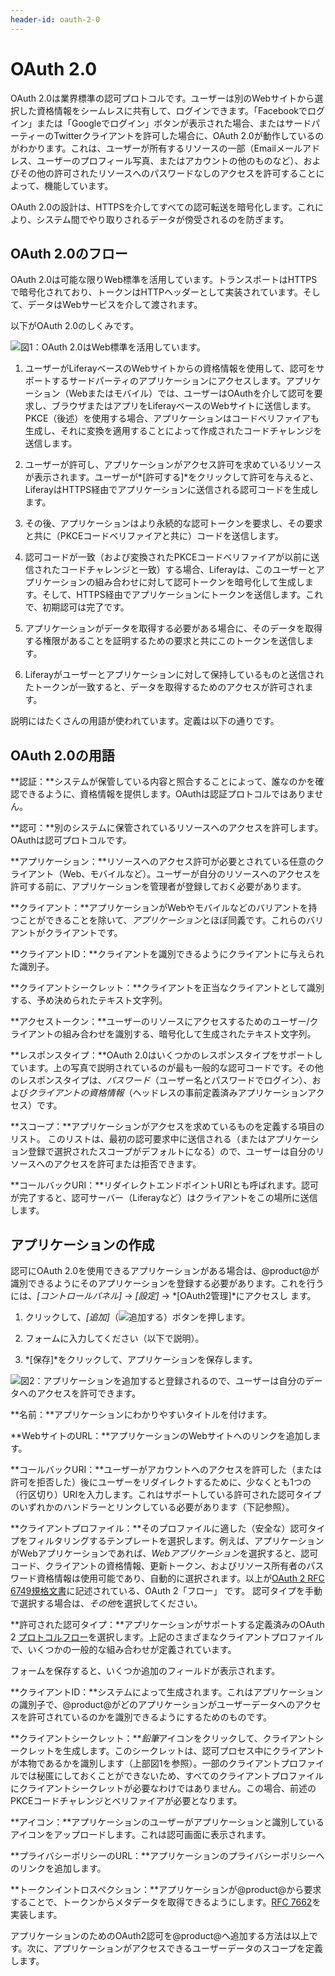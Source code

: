 ```yaml
---
header-id: oauth-2-0
---
```


# OAuth 2.0

OAuth 2.0は業界標準の認可プロトコルです。ユーザーは別のWebサイトから選択した資格情報をシームレスに共有して、ログインできます。「Facebookでログイン」または「Googleでログイン」ボタンが表示された場合、またはサードパーティーのTwitterクライアントを許可した場合に、OAuth 2.0が動作しているのがわかります。これは、ユーザーが所有するリソースの一部（Emailメールアドレス、ユーザーのプロフィール写真、またはアカウントの他のものなど）、およびその他の許可されたリソースへのパスワードなしのアクセスを許可することによって、機能しています。

OAuth 2.0の設計は、HTTPSを介してすべての認可転送を暗号化します。これにより、システム間でやり取りされるデータが傍受されるのを防ぎます。

## OAuth 2.0のフロー

OAuth 2.0は可能な限りWeb標準を活用しています。トランスポートはHTTPSで暗号化されており、トークンはHTTPヘッダーとして実装されています。そして、データはWebサービスを介して渡されます。

以下がOAuth 2.0のしくみです。

![図1：OAuth 2.0はWeb標準を活用しています。](../../../images/oauth-flow.png)

1. ユーザーがLiferayベースのWebサイトからの資格情報を使用して、認可をサポートするサードパーティのアプリケーションにアクセスします。アプリケーション（Webまたはモバイル）では、ユーザーはOAuthを介して認可を要求し、ブラウザまたはアプリをLiferayベースのWebサイトに送信します。PKCE（後述）を使用する場合、アプリケーションはコードベリファイアも生成し、それに変換を適用することによって作成されたコードチャレンジを送信します。

2. ユーザーが許可し、アプリケーションがアクセス許可を求めているリソースが表示されます。ユーザーが*[許可する]*をクリックして許可を与えると、LiferayはHTTPS経由でアプリケーションに送信される認可コードを生成します。

3. その後、アプリケーションはより永続的な認可トークンを要求し、その要求と共に（PKCEコードベリファイアと共に）コードを送信します。

4. 認可コードが一致（および変換されたPKCEコードベリファイアが以前に送信されたコードチャレンジと一致）する場合、Liferayは、このユーザーとアプリケーションの組み合わせに対して認可トークンを暗号化して生成します。そして、HTTPS経由でアプリケーションにトークンを送信します。これで、初期認可は完了です。

5. アプリケーションがデータを取得する必要がある場合に、そのデータを取得する権限があることを証明するための要求と共にこのトークンを送信します。

6. Liferayがユーザーとアプリケーションに対して保持しているものと送信されたトークンが一致すると、データを取得するためのアクセスが許可されます。

説明にはたくさんの用語が使われています。定義は以下の通りです。

## OAuth 2.0の用語

**認証：**システムが保管している内容と照合することによって、誰なのかを確認できるように、資格情報を提供します。OAuthは認証プロトコルではありません。

**認可：**別のシステムに保管されているリソースへのアクセスを許可します。OAuthは認可プロトコルです。

**アプリケーション：**リソースへのアクセス許可が必要とされている任意のクライアント（Web、モバイルなど）。ユーザーが自分のリソースへのアクセスを許可する前に、アプリケーションを管理者が登録しておく必要があります。

**クライアント：**アプリケーションがWebやモバイルなどのバリアントを持つことができることを除いて、*アプリケーション*とほぼ同義です。これらのバリアントがクライアントです。

**クライアントID：**クライアントを識別できるようにクライアントに与えられた識別子。

**クライアントシークレット：**クライアントを正当なクライアントとして識別する、予め決められたテキスト文字列。

**アクセストークン：**ユーザーのリソースにアクセスするためのユーザー/クライアントの組み合わせを識別する、暗号化して生成されたテキスト文字列。

**レスポンスタイプ：**OAuth 2.0はいくつかのレスポンスタイプをサポートしています。上の写真で説明されているのが最も一般的な認可コードです。その他のレスポンスタイプは、*パスワード*（ユーザー名とパスワードでログイン）、および*クライアントの資格情報*（ヘッドレスの事前定義済みアプリケーションアクセス）です。

**スコープ：**アプリケーションがアクセスを求めているものを定義する項目のリスト。
このリストは、最初の認可要求中に送信される（またはアプリケーション登録で選択されたスコープがデフォルトになる）ので、ユーザーは自分のリソースへのアクセスを許可または拒否できます。

**コールバックURI：**リダイレクトエンドポイントURIとも呼ばれます。認可が完了すると、認可サーバー（Liferayなど）はクライアントをこの場所に送信します。

## アプリケーションの作成

認可にOAuth 2.0を使用できるアプリケーションがある場合は、@product@が識別できるようにそのアプリケーションを登録する必要があります。これを行うには、*[コントロールパネル]* → *[設定]* → *[OAuth2管理]*にアクセスし ます。

1. クリックして、*[追加]*（![追加する](../../../images/icon-add.png)）ボタンを押します。

2. フォームに入力してください（以下で説明）。

3. *[保存]*をクリックして、アプリケーションを保存します。

![図2：アプリケーションを追加すると登録されるので、ユーザーは自分のデータへのアクセスを許可できます。](../../../images/oauth-new-application.png)

**名前：**アプリケーションにわかりやすいタイトルを付けます。

**WebサイトのURL：**アプリケーションのWebサイトへのリンクを追加します。

**コールバックURI：**ユーザーがアカウントへのアクセスを許可した（または許可を拒否した）後にユーザーをリダイレクトするために、少なくとも1つの（行区切り）URIを入力します。これはサポートしている許可された認可タイプのいずれかのハンドラーとリンクしている必要があります（下記参照）。

**クライアントプロファイル：**そのプロファイルに適した（安全な）認可タイプをフィルタリングするテンプレートを選択します。例えば、アプリケーションがWebアプリケーションであれば、*Webアプリケーション*を選択すると、認可コード、クライアントの資格情報、更新トークン、およびリソース所有者のパスワード資格情報は使用可能であり、自動的に選択されます。以上が[OAuth 2 RFC 6749規格文書](https://tools.ietf.org/html/rfc6749)に記述されている、OAuth 2「フロー」 です。
認可タイプを手動で選択する場合は、*その他*を選択してください。

**許可された認可タイプ：**アプリケーションがサポートする定義済みのOAuth 2 [プロトコルフロー](https://tools.ietf.org/html/rfc6749#section-1.2)を選択します。上記のさまざまなクライアントプロファイルで、いくつかの一般的な組み合わせが定義されています。

フォームを保存すると、いくつか追加のフィールドが表示されます。

**クライアントID：**システムによって生成されます。これはアプリケーションの識別子で、@product@がどのアプリケーションがユーザーデータへのアクセスを許可されているのかを識別できるようにするためのものです。

**クライアントシークレット：***鉛筆*アイコンをクリックして、クライアントシークレットを生成します。このシークレットは、認可プロセス中にクライアントが本物であるかを識別します（上部図1を参照）。一部のクライアントプロファイルでは秘匿にしておくことができないため、すべてのクライアントプロファイルにクライアントシークレットが必要なわけではありません。この場合、前述のPKCEコードチャレンジとベリファイアが必要となります。

**アイコン：**アプリケーションのユーザーがアプリケーションと識別しているアイコンをアップロードします。これは認可画面に表示されます。

**プライバシーポリシーのURL：**アプリケーションのプライバシーポリシーへのリンクを追加します。

**トークンイントロスペクション：**アプリケーションが@product@から要求することで、トークンからメタデータを取得できるようにします。[RFC 7662](https://tools.ietf.org/html/rfc7662)を実装します。

 アプリケーションのためのOAuth2認可を@product@へ追加する方法は以上です。次に、アプリケーションがアクセスできるユーザーデータのスコープを定義します。
